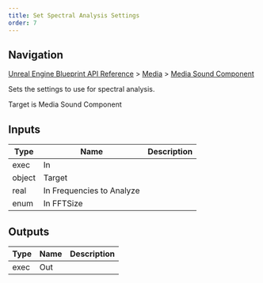 ```yaml
---
title: Set Spectral Analysis Settings
order: 7
---
```

## Navigation

[Unreal Engine Blueprint API Reference](https://dev.epicgames.com/documentation/en-us/unreal-engine/BlueprintAPI) > [Media](https://dev.epicgames.com/documentation/en-us/unreal-engine/BlueprintAPI/Media) > [Media Sound Component](https://dev.epicgames.com/documentation/en-us/unreal-engine/BlueprintAPI/Media/MediaSoundComponent)

Sets the settings to use for spectral analysis.

Target is Media Sound Component

## Inputs

| Type | Name | Description |
| --- | --- | --- |
| exec | In |  |
| object | Target |  |
| real | In Frequencies to Analyze |  |
| enum | In FFTSize |  |

## Outputs

| Type | Name | Description |
| --- | --- | --- |
| exec | Out |  |
